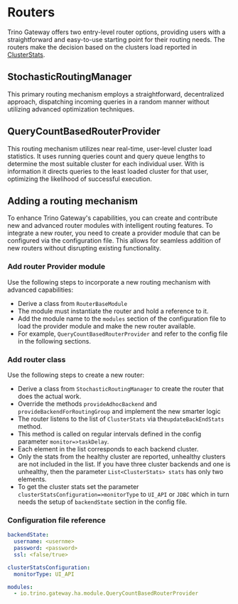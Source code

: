 # Routers

Trino Gateway offers two entry-level router options, providing users with a 
straightforward and easy-to-use starting point for their routing needs. The 
routers make the decision based on the clusters load reported in
[ClusterStats](https://github.com/trinodb/trino-gateway/blob/main/gateway-ha/src/main/java/io/trino/gateway/ha/clustermonitor/ClusterStats.java).

## StochasticRoutingManager

This primary routing mechanism employs a straightforward, decentralized 
approach, dispatching incoming queries in a random manner without utilizing 
advanced optimization techniques.

## QueryCountBasedRouterProvider

This routing mechanism utilizes near real-time, user-level cluster load
statistics. It uses running queries count and query queue lengths to determine
the most suitable cluster for each individual user. With is information it 
directs queries to the least loaded cluster for that user, optimizing the 
likelihood of successful execution.

## Adding a routing mechanism

To enhance Trino Gateway's capabilities, you can create and contribute new and
advanced router modules with intelligent routing features. To integrate a new
router, you need to create a provider module that can be configured via the 
configuration file. This allows for seamless addition of new routers without
disrupting existing functionality.

### Add router Provider module

Use the following steps to incorporate a new routing mechanism with advanced
capabilities:

- Derive a class from `RouterBaseModule`
- The module must instantiate the router and hold a reference to it.
- Add the module name to the `modules` section of the configuration file to load 
  the provider module and make the new router available.
- For example, `QueryCountBasedRouterProvider` and refer to the config file in 
  the following sections.

### Add router class

Use the following steps to create a new router:

- Derive a class from `StochasticRoutingManager` to create the router that 
  does the actual work.
- Override the methods `provideAdhocBackend` and `provideBackendForRoutingGroup`
  and implement the new smarter logic
- The router listens to the list of `ClusterStats` via the`updateBackEndStats`
  method.
- This method is called on regular intervals defined in the config 
  parameter `monitor=>taskDelay`.
- Each element in the list corresponds to each backend cluster.
- Only the stats from the healthy cluster are reported, unhealthy clusters are
  not included in the list. If you have three cluster backends and one is
  unhealthy, then the parameter `List<ClusterStats> stats` has only two
  elements.
- To get the cluster stats set the parameter
  `clusterStatsConfiguration=>monitorType` to `UI_API` or `JDBC` which in turn
  needs the setup of `backendState` section in the config file.

### Configuration file reference
    
```yaml
backendState:
  username: <usernme>
  password: <password>
  ssl: <false/true>

clusterStatsConfiguration:
  monitorType: UI_API

modules:
  - io.trino.gateway.ha.module.QueryCountBasedRouterProvider
```


